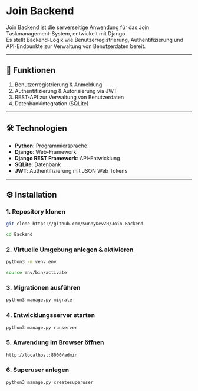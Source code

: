 # Join Backend

Join Backend ist die serverseitige Anwendung für das Join Taskmanagement-System, entwickelt mit Django.  
Es stellt Backend-Logik wie Benutzerregistrierung, Authentifizierung und API-Endpunkte zur Verwaltung von Benutzerdaten bereit.

---

## 🚀 Funktionen

1. Benutzerregistrierung & Anmeldung  
2. Authentifizierung & Autorisierung via JWT  
3. REST-API zur Verwaltung von Benutzerdaten  
4. Datenbankintegration (SQLite)  

---

## 🛠️ Technologien

- **Python**: Programmiersprache
- **Django**: Web-Framework
- **Django REST Framework**: API-Entwicklung
- **SQLite**: Datenbank
- **JWT**: Authentifizierung mit JSON Web Tokens

---

## ⚙️ Installation

### 1. Repository klonen
```bash
git clone https://github.com/SunnyDevZH/Join-Backend
```
```bash
cd Backend
```
### 2. Virtuelle Umgebung anlegen & aktivieren
```bash
python3 -m venv env
```
```bash
source env/bin/activate
```
### 3. Migrationen ausführen
```bash
python3 manage.py migrate
```
### 4. Entwicklungsserver starten
```bash
python3 manage.py runserver
```
### 5. Anwendung im Browser öffnen
```bash
http://localhost:8000/admin
```
### 6. Superuser anlegen
```bash
python3 manage.py createsuperuser
```
